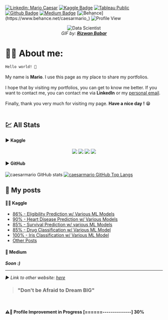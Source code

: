 <!-- Links // START -->
[![Linkedin: Mario Caesar](https://img.shields.io/badge/-Mario%20Caesar-blue?style=flat-square&logo=Linkedin&logoColor=white&link=https://www.linkedin.com/in/caesarmario)](https://www.linkedin.com/in/caesarmario)
[![Kaggle Badge](https://img.shields.io/badge/-caesarmario-teal?style=flat&logo=kaggle&logoColor=deepblue&link=https://www.kaggle.com/caesarmario)](https://www.kaggle.com/caesarmario)
[![Tableau Public](https://img.shields.io/badge/-Tableau%20Public-90e0ef?style=flat&lColor=90e0ef&link=https://public.tableau.com/app/profile/caesarmario)](https://public.tableau.com/app/profile/caesarmario)
[![Github Badge](https://img.shields.io/github/followers/caesarmario?style=social&link=https://www.github.com/caesarmario)](https://www.github.com/caesarmario)
[![Medium Badge](https://img.shields.io/badge/-caesarmario-000000?style=flat&labelColor=000000&logo=Medium&link=https://caesarmario.medium.com/)](https://caesarmario.medium.com/)
[![Behance](https://img.shields.io/badge/Behance-1b1e23?style=flat&labelColor=1b1e23&link=https://www.behance.net/caesarmario_)](https://www.behance.net/caesarmario_)
![Profile View](https://komarev.com/ghpvc/?username=caesarmario&style=flat-square&label=Views)
<!-- Links // END -->

<!-- GIF // START -->
<p align="center">
  <img src="https://cdn.dribbble.com/users/1523313/screenshots/13671653/media/7c52f9d4b1117aa12f3bf9f9c3b9e1aa.gif" alt="Data Scientist"><br>
  <em> GIF by: <b><a href="https://dribbble.com/rizwanbabar/">Rizwan Babar</a></b></em>
</p>
<!-- Links // END -->

<!-- About Me // START -->
# 🙋‍♂️ About me:
`Hello world! 👋` <br><br>
My name is **Mario**. I use this page as my place to share my portfolios. <br><br>
I hope that by visiting my portfolios, you can get to know me better. If you want to contact me, you can contact me via **LinkedIn** or my [personal email](mailto:caesarmario87@gmail.com). <br><br>
Finally, thank you very much for visiting my page. **Have a nice day !** 😁<br><br>
<!-- About Me // END -->

<!-- Portfolio // START -->
## 💹 All Stats
#### ▶ Kaggle
<p align="center">
  <img src="https://road-to-kaggle-grandmaster.vercel.app/api/badges/caesarmario/competition/"/>
  <img src="https://road-to-kaggle-grandmaster.vercel.app/api/badges/caesarmario/dataset/"/>
  <img src="https://road-to-kaggle-grandmaster.vercel.app/api/badges/caesarmario/notebook/"/>
  <img src="https://road-to-kaggle-grandmaster.vercel.app/api/badges/caesarmario/discussion/"/>
</p>

#### ▶ GitHub
![caesarmario GitHub stats](https://github-readme-stats.vercel.app/api?username=caesarmario&show_icons=true&theme=dark&title_color=00dbde&text_color=f2f2f2&icon_color=00dbde)
[![caesarmario GitHub Top Langs](https://github-readme-stats.vercel.app/api/top-langs/?username=caesarmario&langs_count=5&theme=dark&title_color=00dbde&text_color=f2f2f2)](https://github.com/caesarmario/github-readme-stats)

## 📄 My posts 

#### 👨‍💻 Kaggle
- [86% - Eligibility Prediction w/ Various ML Models](https://www.kaggle.com/caesarmario/86-eligibility-prediction-w-various-ml-models)
- [90% - Heart Disease Prediction w/ Various Models](https://www.kaggle.com/caesarmario/90-heart-disease-prediction-w-various-models)
- [85% - Survival Prediction w/ various ML Models](https://www.kaggle.com/caesarmario/85-survival-prediction-w-various-ml-models)
- [85% - Drug Classification w/ Various ML Model](https://www.kaggle.com/caesarmario/85-drug-classification-w-various-ml-model)
- [100% - Iris Classification w/ Various ML Model](https://www.kaggle.com/caesarmario/100-iris-classification-w-various-ml-model)
- [Other Posts](https://www.kaggle.com/caesarmario)



#### 📰 Medium
***Soon :)***

<!--#### 👔 Mini LinkedIn
<img src="https://github-readme-linkedin-livid.vercel.app/user?username=caesarmario_" width="730" height="100" />
<div align="center">
  <img src="https://github-readme-linkedin-livid.vercel.app/experience?username=caesarmario_&limit=6" width="500" height="700" />
  <img src="https://github-readme-linkedin-livid.vercel.app/skills?username=caesarmario_" width="500" height="700" />
</div>
<div align="center">
<img src="https://github-readme-linkedin-livid.vercel.app/education?username=caesarmario_" width="500" height="200" />
<img src="https://github-readme-linkedin-livid.vercel.app/languages?username=caesarmario_" width="500" height="200" />
</div> 
-->

<!-- Portfolio // END -->

---

<!-- Linktree // START -->
*▶ Link to other website: [here](https://linktr.ee/caesarmario_)*
> ### "Don't be Afraid to Dream BIG"
<!-- Linktree // END -->

<br><br>**⚠🔧 Profile Improvement in Progress [======--------------] 30%**
